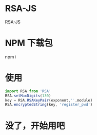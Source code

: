 # RSA-JS
RSA-JS
# NPM 下载包
npm i
# 使用
```javascript
import RSA from 'RSA'
RSA.setMaxDigits(130)
key = RSA.RSAKeyPair(exponent,'',module)
RSA.encryptedString(key, 'register_pwd')
```
# 没了，开始用吧